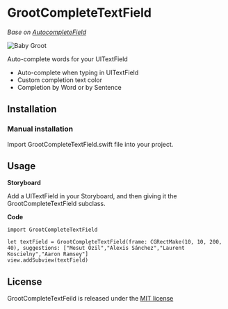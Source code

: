 # GrootCompleteTextField

*Base on [AutocompleteField](https://github.com/filipstefansson/AutocompleteField)*


![Baby Groot](https://images.moviepilot.com/images/c_limit,q_auto:good,w_600/yumrfneyjfepdytstiev/baby-groot-by-dariusartshed.jpg)

Auto-complete words for your UITextField

  - Auto-complete when typing in UITextField
  - Custom completion text color
  - Completion by Word or by Sentence


## Installation

### Manual installation
Import GrootCompleteTextField.swift file into your project.


## Usage
**Storyboard**

Add a UITextField in your Storyboard, and then giving it the GrootCompleteTextField subclass.

**Code**
```
import GrootCompleteTextField

let textField = GrootCompleteTextField(frame: CGRectMake(10, 10, 200, 40), suggestions: ["Mesut Özil","Alexis Sánchez","Laurent Koscielny","Aaron Ramsey"]
view.addSubview(textField)
```
License
----

GrootCompleteTextFeild is released under the [MIT license](https://github.com/cubong/GrootCompleteTextFeild/blob/master/LICENSE)
